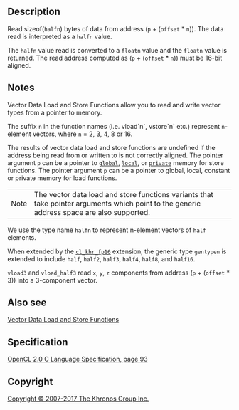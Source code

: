 
## Description

Read sizeof(`halfn`) bytes of data from address (`p` + (`offset` \*
`n`)). The data read is interpreted as a `halfn` value.

The `halfn` value read is converted to a `floatn` value and the `floatn`
value is returned. The read address computed as (`p` + (`offset` \*
`n`)) must be 16-bit aligned.

## Notes

Vector Data Load and Store Functions allow you to read and write vector
types from a pointer to memory.

The suffix `n` in the function names (i.e. vload\`n\`, vstore\`n\` etc.)
represent `n`-element vectors, where `n` = 2, 3, 4, 8 or 16.

The results of vector data load and store functions are undefined if the
address being read from or written to is not correctly aligned. The
pointer argument `p` can be a pointer to [`global`](global.html),
[`local`](local.html), or [`private`](private.html) memory for store
functions. The pointer argument `p` can be a pointer to global, local,
constant or private memory for load functions.

|   |   |
---|---|
|  Note                              |  The vector data load and store      functions variants that take        pointer arguments which point to    the generic address space are       also supported.                   |

We use the type name `halfn` to represent n-element vectors of `half`
elements.

When extended by the [`cl_khr_fp16`](cl_khr_fp16.html) extension, the
generic type `gentypen` is extended to include `half`, `half2`, `half3`,
`half4`, `half8`, and `half16`.

`vload3` and `vload_half3` read `x`, `y`, `z` components from address
(`p` + (`offset` \* 3)) into a 3-component vector.

## Also see

[Vector Data Load and Store
Functions](vectorDataLoadandStoreFunctions.html)

## Specification

[OpenCL 2.0 C Language Specification, page
93](https://www.khronos.org/registry/cl/specs/opencl-2.0-openclc.pdf#page=93)

## Copyright

[Copyright © 2007-2017 The Khronos Group Inc.](copyright.html)
